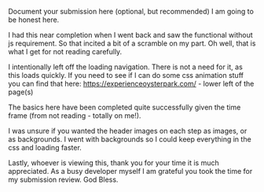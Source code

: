 Document your submission here (optional, but recommended)
I am going to be honest here.

I had this near completion when I went back and saw the functional without js requirement. So that incited a bit of a scramble on my part.
Oh well, that is what I get for not reading carefully.

I intentionally left off the loading navigation. There is not a need for it, as this loads quickly.
If you need to see if I can do some css animation stuff you can find that here: https://experienceoysterpark.com/ - lower left of the page(s)

The basics here have been completed quite successfully given the time frame (from not reading - totally on me!).

I was unsure if you wanted the header images on each step as images, or as backgrounds.
I went with backgrounds so I could keep everything in the css and loading faster.

Lastly, whoever is viewing this, thank you for your time it is much appreciated. As a busy developer myself I am grateful you took the time for my submission review.
God Bless.